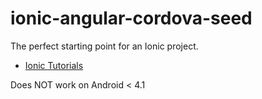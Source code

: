 ionic-angular-cordova-seed
==========================

The perfect starting point for an Ionic project.

- [Ionic Tutorials](http://ionicframework.com/tutorials/)

Does NOT work on Android < 4.1
